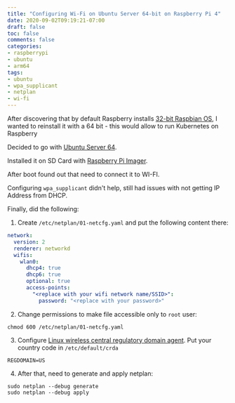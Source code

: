 ```yaml
---
title: "Configuring Wi-Fi on Ubuntu Server 64-bit on Raspberry Pi 4"
date: 2020-09-02T09:19:21-07:00
draft: false
toc: false
comments: false
categories:
- raspberrypi
- ubuntu
- arm64
tags:
- ubuntu
- wpa_supplicant
- netplan
- wi-fi
---
```


After discovering that by default Raspberry installs [32-bit Raspbian OS](https://www.raspberrypi.org/downloads/raspberry-pi-os/), I wanted to reinstall it with a 64 bit - this would allow to run Kubernetes on Raspberry 

Decided to go with [Ubuntu Server 64](https://ubuntu.com/download/raspberry-pi).

Installed it on SD Card with [Raspberry Pi Imager](https://www.raspberrypi.org/downloads/).

After boot found out that need to connect it to WI-FI.

Configuring `wpa_supplicant` didn't help, still had issues with not getting IP Address from DHCP.

Finally, did the following:
1. Create `/etc/netplan/01-netcfg.yaml` and put the following content there:
    
```yaml
network:
  version: 2
  renderer: networkd
  wifis:
    wlan0:
      dhcp4: true
      dhcp6: true
      optional: true
      access-points:
        "<replace with your wifi network name/SSID>":
          password: "<replace with your password>"
```

2. Change permissions to make file accessible only to `root` user:

```
chmod 600 /etc/netplan/01-netcfg.yaml
```

3. Configure [Linux wireless central regulatory domain agent](https://linux.die.net/man/8/crda). Put your country code in `/etc/default/crda`

```
REGDOMAIN=US
```

4. After that, need to generate and apply netplan:

```
sudo netplan --debug generate
sudo netplan --debug apply
```
